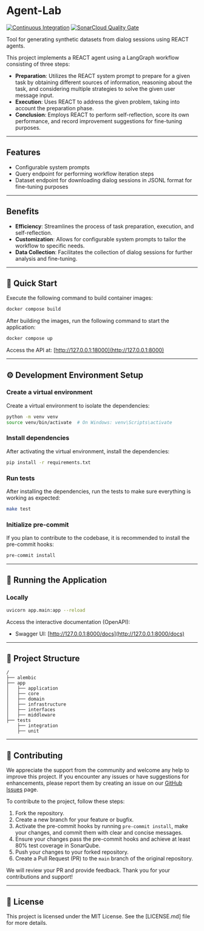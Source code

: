 # Agent-Lab

[![Continuous Integration](https://github.com/bsantanna/agent-lab/actions/workflows/build.yml/badge.svg)](https://github.com/bsantanna/agent-lab/actions/workflows/build.yml)
[![SonarCloud Quality Gate](https://sonarcloud.io/api/project_badges/measure?project=bsantanna_agent-lab&metric=alert_status)](https://sonarcloud.io/dashboard?id=bsantanna_agent-lab)

Tool for generating synthetic datasets from dialog sessions using REACT agents.

This project implements a REACT agent using a LangGraph workflow consisting of
three steps:

- **Preparation**: Utilizes the REACT system prompt to prepare for a given task
  by obtaining different sources of information, reasoning about the task, and
  considering multiple strategies to solve the given user message input.
- **Execution**: Uses REACT to address the given problem, taking into account
  the preparation phase.
- **Conclusion**: Employs REACT to perform self-reflection, score its own
  performance, and record improvement suggestions for fine-tuning purposes.

---

## Features

- Configurable system prompts
- Query endpoint for performing workflow iteration steps
- Dataset endpoint for downloading dialog sessions in JSONL format for
  fine-tuning purposes

---

## Benefits

- **Efficiency**: Streamlines the process of task preparation, execution, and
  self-reflection.
- **Customization**: Allows for configurable system prompts to tailor the
  workflow to specific needs.
- **Data Collection**: Facilitates the collection of dialog sessions for further
  analysis and fine-tuning.

---

## 🚀 Quick Start

Execute the following command to build container images:

```bash
docker compose build
```

After building the images, run the following command to start the application:

```bash
docker compose up
```

Access the API at: [http://127.0.0.1:18000](http://127.0.0.1:8000)

---

## ⚙️ Development Environment Setup

### Create a virtual environment

Create a virtual environment to isolate the dependencies:

```bash
python -m venv venv
source venv/bin/activate  # On Windows: venv\Scripts\activate
```

### Install dependencies

After activating the virtual environment, install the dependencies:

```bash
pip install -r requirements.txt
```

### Run tests

After installing the dependencies, run the tests to make sure everything is
working as expected:

```bash
make test
```

### Initialize pre-commit

If you plan to contribute to the codebase, it is recommended to install the
pre-commit hooks:

```bash
pre-commit install
```

---

## 🏃 Running the Application

### Locally

```bash
uvicorn app.main:app --reload
```

Access the interactive documentation (OpenAPI):

- Swagger UI: [http://127.0.0.1:8000/docs](http://127.0.0.1:8000/docs)

---

## 📂 Project Structure

```plaintext
/
├── alembic
├── app
│   ├── application
│   ├── core
│   ├── domain
│   ├── infrastructure
│   ├── interfaces
│   ├── middleware
├── tests
    ├── integration
    ├── unit
```

---

## 🤝 Contributing

We appreciate the support from the community and welcome any help to improve
this project. If you encounter any issues or have suggestions for enhancements,
please report them by creating an issue on
our [GitHub Issues](https://github.com/bsantanna/agent-lab/issues) page.

To contribute to the project, follow these steps:

1. Fork the repository.
2. Create a new branch for your feature or bugfix.
3. Activate the pre-commit hooks by running `pre-commit install`, make your
   changes, and commit them with clear and concise messages.
4. Ensure your changes pass the pre-commit hooks and achieve at least 80% test
   coverage in SonarQube.
5. Push your changes to your forked repository.
6. Create a Pull Request (PR) to the `main` branch of the original repository.

We will review your PR and provide feedback. Thank you for your contributions
and support!


---

## 📜 License

This project is licensed under the MIT License. See the [LICENSE.md] file for
more details.
